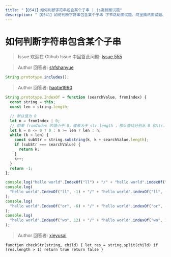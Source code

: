 ```yaml
---
title: "【Q541】如何判断字符串包含某个子串 | js高频面试题"
description: "【Q541】如何判断字符串包含某个子串 字节跳动面试题、阿里腾讯面试题、美团小米面试题。"
---
```


# 如何判断字符串包含某个子串

> Issue
> 欢迎在 Gtihub Issue 中回答此问题: [Issue 555](https://github.com/shfshanyue/Daily-Question/issues/555)

> Author
> 回答者: [shfshanyue](https://github.com/shfshanyue)

```js
String.prototype.includes();
```

> Author
> 回答者: [haotie1990](https://github.com/haotie1990)

```js
String.prototype.IndexOf = function (searchValue, fromIndex) {
  const string = this;
  const len = string.length;

  // 默认值为 0
  let n = fromIndex | 0;
  // 如果 fromIndex 的值小于 0，或者大于 str.length ，那么查找分别从 0 和str.length 开始
  let k = n <= 0 ? 0 : n >= len ? len : n;
  while (k < len) {
    const subStr = string.substring(k, k + searchValue.length);
    if (subStr === searchValue) {
      return k;
    }
    k++;
  }
  return -1;
};

console.log("hello world".IndexOf("ll") + "/" + "hello world".indexOf("ll"));
console.log(
  "hello world".IndexOf("ll", -1) + "/" + "hello world".indexOf("ll", -1)
);
console.log(
  "hello world".IndexOf("or", -6) + "/" + "hello world".indexOf("or", -6)
);
console.log(
  "hello world".IndexOf("wo", 12) + "/" + "hello world".indexOf("wo", 12)
);
```

> Author
> 回答者: [xieyusai](https://github.com/xieyusai)

`function checkStr(string, child) {
    let res = string.split(child)
    if (res.length > 1) return true
    return false
}`

